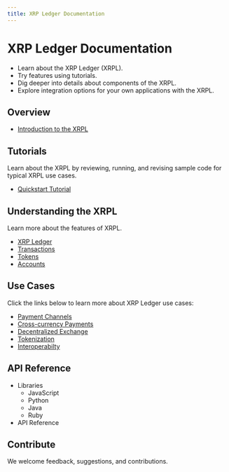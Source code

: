 ```yaml
---
title: XRP Ledger Documentation
---
```


# XRP Ledger Documentation

* Learn about the XRP Ledger (XRPL). 
* Try features using tutorials.
* Dig deeper into details about components of the XRPL.
* Explore integration options for your own applications with the XRPL.

## Overview

- [Introduction to the XRPL](concepts/introduction/intro-to-xrpl)

## Tutorials

Learn about the XRPL by reviewing, running, and revising sample code for typical XRPL use cases.

 - [Quickstart Tutorial](tutorials/quickstart/)
 
## Understanding the XRPL

Learn more about the features of XRPL.

- [XRP Ledger](concepts/introduction/placeholder)
- [Transactions](concepts/introduction/placeholder) 
- [Tokens](use-cases/introduction/placeholder)
- [Accounts](concepts/introduction/placeholder)

## Use Cases

Click the links below to learn more about XRP Ledger use cases:

- [Payment Channels](use-cases/payment-channels.md)
- [Cross-currency Payments](use-cases/cross-currency-payments.md)
- [Decentralized Exchange](use-cases/decentralized-exchange.md)
- [Tokenization](use-cases/tokenization.md)
- [Interoperabilty](use-cases/interoperability.md)

## API Reference

- Libraries
	- JavaScript
	- Python
	- Java
	- Ruby
- API Reference

## Contribute

We welcome feedback, suggestions, and contributions.
